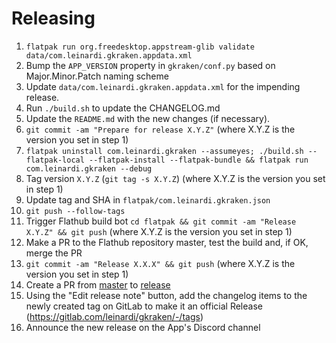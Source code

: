 # Releasing

1. `flatpak run org.freedesktop.appstream-glib validate data/com.leinardi.gkraken.appdata.xml`
2. Bump the `APP_VERSION` property in `gkraken/conf.py` based on Major.Minor.Patch naming scheme
3. Update `data/com.leinardi.gkraken.appdata.xml` for the impending release.
4. Run `./build.sh` to update the CHANGELOG.md
5. Update the `README.md` with the new changes (if necessary).
6. `git commit -am "Prepare for release X.Y.Z"` (where X.Y.Z is the version you set in step 1)
7. `flatpak uninstall com.leinardi.gkraken --assumeyes; ./build.sh --flatpak-local --flatpak-install --flatpak-bundle && flatpak run com.leinardi.gkraken --debug`
8. Tag version `X.Y.Z` (`git tag -s X.Y.Z`) (where X.Y.Z is the version you set in step 1)
9. Update tag and SHA in `flatpak/com.leinardi.gkraken.json`
10. `git push --follow-tags` 
11. Trigger Flathub build bot `cd flatpak && git commit -am "Release X.Y.Z" && git push` (where X.Y.Z is the version you set in step 1)
12. Make a PR to the Flathub repository master, test the build and, if OK, merge the PR
13. `git commit -am "Release X.X.X" && git push` (where X.Y.Z is the version you set in step 1)
14. Create a PR from [master](../../tree/master) to [release](../../tree/release)
15. Using the "Edit release note" button, add the changelog items to the newly created tag on GitLab to make it an official Release (https://gitlab.com/leinardi/gkraken/-/tags)
16. Announce the new release on the App's Discord channel
